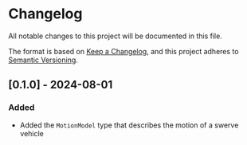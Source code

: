 # Changelog

All notable changes to this project will be documented in this file.

The format is based on [Keep a Changelog](https://keepachangelog.com/en/1.0.0/),
and this project adheres to [Semantic Versioning](https://semver.org/spec/v2.0.0.html).


<!-- generated by git-cliff -->
## [0.1.0] - 2024-08-01

### Added

- Added the `MotionModel` type that describes the motion of a swerve vehicle

<!-- generated by git-cliff -->

